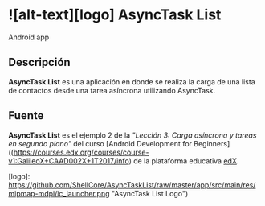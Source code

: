 # ![alt-text][logo] AsyncTask List

Android app

## Descripción

**AsyncTask List** es una aplicación en donde se realiza la carga de una lista de contactos desde una tarea asíncrona utilizando AsyncTask.

## Fuente

**AsyncTask List** es el ejemplo 2 de la _"Lección 3: Carga asíncrona y tareas en segundo plano"_ del curso [Android Development for Beginners]((https://courses.edx.org/courses/course-v1:GalileoX+CAAD002X+1T2017/info) de la plataforma educativa [edX](https://www.edx.org/).
                                                                                                                                                
[logo]: https://github.com/ShellCore/AsyncTaskList/raw/master/app/src/main/res/mipmap-mdpi/ic_launcher.png "AsyncTask List Logo")